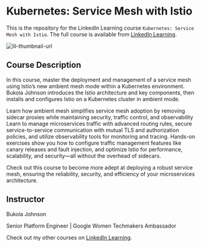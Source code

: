 # Kubernetes: Service Mesh with Istio
This is the repository for the LinkedIn Learning course `Kubernetes: Service Mesh with Istio`. The full course is available from [LinkedIn Learning][lil-course-url].

![lil-thumbnail-url]

## Course Description

<p>In this course, master the deployment and management of a service mesh using Istio’s new ambient mesh mode within a Kubernetes environment. Bukola Johnson introduces the Istio architecture and key components, then installs and configures Istio on a Kubernetes cluster in ambient mode.</p><p>
 Learn how ambient mesh simplifies service mesh adoption by removing sidecar proxies while maintaining security, traffic control, and observability Learn to manage microservices traffic with advanced routing rules, secure service-to-service communication with mutual TLS and authorization policies, and utilize observability tools for monitoring and tracing. Hands-on exercises show you how to configure traffic management features like canary releases and fault injection, and optimize Istio for performance, scalability, and security—all without the overhead of sidecars. 
</p><P>Check out this course to become more adept at deploying a robust service mesh, ensuring the reliability, security, and efficiency of your microservices architecture. </p>

## Instructor

Bukola Johnson

Senior Platform Engineer | Google Women Techmakers Ambassador


                            

Check out my other courses on [LinkedIn Learning](https://www.linkedin.com/learning/instructors/bukola-johnsonv).


[0]: # (Replace these placeholder URLs with actual course URLs)

[lil-course-url]: https://www.linkedin.com/learning/kubernetes-service-mesh-with-istio-25332503
[lil-thumbnail-url]: https://media.licdn.com/dms/image/v2/D4E0DAQE7rdD8F7dhjw/learning-public-crop_675_1200/B4EZVERJKHHUAY-/0/1740607100372?e=2147483647&v=beta&t=Q5hhezI-gITDIqpZvDRc9gOJo7ABY0v8nPBkvff05zo

